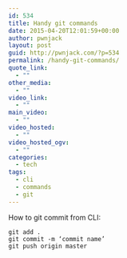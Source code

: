 ```yaml
---
id: 534
title: Handy git commands
date: 2015-04-20T12:01:59+00:00
author: pwnjack
layout: post
guid: http://pwnjack.com/?p=534
permalink: /handy-git-commands/
quote_link:
  - ""
other_media:
  - ""
video_link:
  - ""
main_video:
  - ""
video_hosted:
  - ""
video_hosted_ogv:
  - ""
categories:
  - tech
tags:
  - cli
  - commands
  - git
---
```

How to git commit from CLI:

    git add .
    git commit -m ‘commit name’
    git push origin master